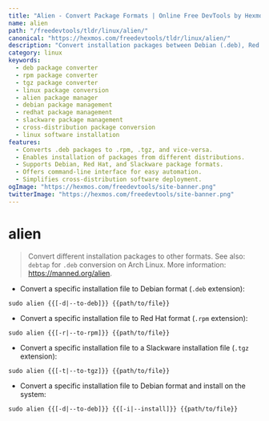 ```yaml
---
title: "Alien - Convert Package Formats | Online Free DevTools by Hexmos"
name: alien
path: "/freedevtools/tldr/linux/alien/"
canonical: "https://hexmos.com/freedevtools/tldr/linux/alien/"
description: "Convert installation packages between Debian (.deb), Red Hat (.rpm), and Slackware (.tgz) formats with Alien.  Manage Linux software packages easily. Free online tool, no registration required."
category: linux
keywords:
  - deb package converter
  - rpm package converter
  - tgz package converter
  - linux package conversion
  - alien package manager
  - debian package management
  - redhat package management
  - slackware package management
  - cross-distribution package conversion
  - linux software installation
features:
  - Converts .deb packages to .rpm, .tgz, and vice-versa.
  - Enables installation of packages from different distributions.
  - Supports Debian, Red Hat, and Slackware package formats.
  - Offers command-line interface for easy automation.
  - Simplifies cross-distribution software deployment.
ogImage: "https://hexmos.com/freedevtools/site-banner.png"
twitterImage: "https://hexmos.com/freedevtools/site-banner.png"
---
```


# alien

> Convert different installation packages to other formats.
> See also: `debtap` for `.deb` conversion on Arch Linux.
> More information: <https://manned.org/alien>.

- Convert a specific installation file to Debian format (`.deb` extension):

`sudo alien {{[-d|--to-deb]}} {{path/to/file}}`

- Convert a specific installation file to Red Hat format (`.rpm` extension):

`sudo alien {{[-r|--to-rpm]}} {{path/to/file}}`

- Convert a specific installation file to a Slackware installation file (`.tgz` extension):

`sudo alien {{[-t|--to-tgz]}} {{path/to/file}}`

- Convert a specific installation file to Debian format and install on the system:

`sudo alien {{[-d|--to-deb]}} {{[-i|--install]}} {{path/to/file}}`
